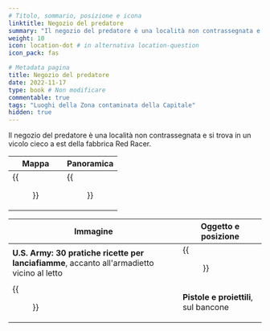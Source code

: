 ```yaml
---
# Titolo, sommario, posizione e icona
linktitle: Negozio del predatore
summary: "Il negozio del predatore è una località non contrassegnata e si trova in un vicolo cieco a est della fabbrica Red Racer."
weight: 10
icon: location-dot # in alternativa location-question
icon_pack: fas

# Metadata pagina
title: Negozio del predatore
date: 2022-11-17
type: book # Non modificare
commentable: true
tags: "Luoghi della Zona contaminata della Capitale"
hidden: true
---
```




Il negozio del predatore è una località non contrassegnata e si trova in un vicolo cieco a est della fabbrica Red Racer.

| Mappa                                      | Panoramica                             |
| ------------------------------------------ | -------------------------------------- |
| {{<figure src="RR_raider_camp_map.webp">}} | {{<figure src="RR_raider_camp.webp">}} |

| Immagine                                                                                    | Oggetto e posizione                            |
| ------------------------------------------------------------------------------------------- | ---------------------------------------------- |
| **U.S. Army: 30 pratiche ricette per lanciafiamme**, accanto all'armadietto vicino al letto | {{<figure src="USA_30_HFR_Raider_shop.webp">}} |
| {{<figure src="FO3_GAB_Raider_Shop.webp">}}                                                 | **Pistole e proiettili**, sul bancone          |

